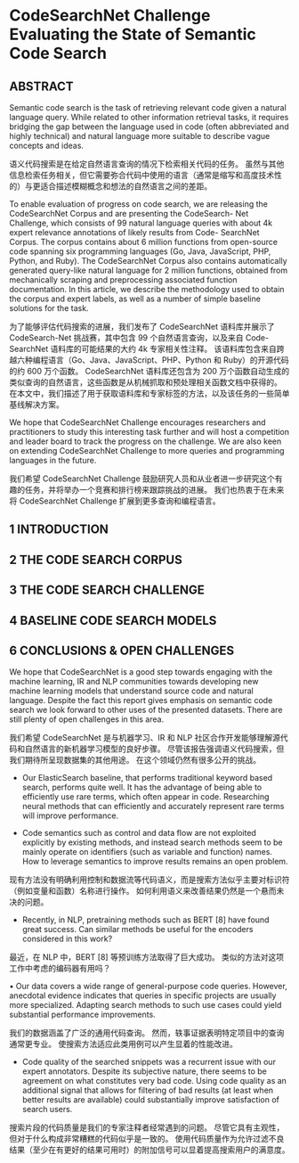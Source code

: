 # CodeSearchNet Challenge Evaluating the State of Semantic Code Search

## ABSTRACT

Semantic code search is the task of retrieving relevant code given a natural language query. While related to other information retrieval tasks, it requires bridging the gap between the language used in code (often abbreviated and highly technical) and natural language more suitable to describe vague concepts and ideas.

语义代码搜索是在给定自然语言查询的情况下检索相关代码的任务。 虽然与其他信息检索任务相关，但它需要弥合代码中使用的语言（通常是缩写和高度技术性的）与更适合描述模糊概念和想法的自然语言之间的差距。

To enable evaluation of progress on code search, we are releasing the CodeSearchNet Corpus and are presenting the CodeSearch- Net Challenge, which consists of 99 natural language queries with about 4k expert relevance annotations of likely results from Code- SearchNet Corpus. The corpus contains about 6 million functions from open-source code spanning six programming languages (Go, Java, JavaScript, PHP, Python, and Ruby). The CodeSearchNet Corpus also contains automatically generated query-like natural language for 2 million functions, obtained from mechanically scraping and preprocessing associated function documentation. In this article, we describe the methodology used to obtain the corpus and expert labels, as well as a number of simple baseline solutions for the task.

为了能够评估代码搜索的进展，我们发布了 CodeSearchNet 语料库并展示了 CodeSearch-Net 挑战赛，其中包含 99 个自然语言查询，以及来自 Code-SearchNet 语料库的可能结果的大约 4k 专家相关性注释。 该语料库包含来自跨越六种编程语言（Go、Java、JavaScript、PHP、Python 和 Ruby）的开源代码的约 600 万个函数。 CodeSearchNet 语料库还包含为 200 万个函数自动生成的类似查询的自然语言，这些函数是从机械抓取和预处理相关函数文档中获得的。 在本文中，我们描述了用于获取语料库和专家标签的方法，以及该任务的一些简单基线解决方案。

We hope that CodeSearchNet Challenge encourages researchers and practitioners to study this interesting task further and will host a competition and leader board to track the progress on the challenge. We are also keen on extending CodeSearchNet Challenge to more queries and programming languages in the future.

我们希望 CodeSearchNet Challenge 鼓励研究人员和从业者进一步研究这个有趣的任务，并将举办一个竞赛和排行榜来跟踪挑战的进展。 我们也热衷于在未来将 CodeSearchNet Challenge 扩展到更多查询和编程语言。

## 1 INTRODUCTION

## 2 THE CODE SEARCH CORPUS

## 3 THE CODE SEARCH CHALLENGE

## 4 BASELINE CODE SEARCH MODELS



## 6 CONCLUSIONS & OPEN CHALLENGES

We hope that CodeSearchNet is a good step towards engaging with the machine learning, IR and NLP communities towards developing new machine learning models that understand source code and natural language. Despite the fact this report gives emphasis on semantic code search we look forward to other uses of the presented datasets. There are still plenty of open challenges in this area.

我们希望 CodeSearchNet 是与机器学习、IR 和 NLP 社区合作开发能够理解源代码和自然语言的新机器学习模型的良好步骤。 尽管该报告强调语义代码搜索，但我们期待所呈现数据集的其他用途。 在这个领域仍然有很多公开的挑战。

- Our ElasticSearch baseline, that performs traditional keyword based search, performs quite well. It has the advantage of being able to efficiently use rare terms, which often appear in code. Researching neural methods that can efficiently and accurately represent rare terms will improve performance.

- Code semantics such as control and data flow are not exploited explicitly by existing methods, and instead search methods seem to be mainly operate on identifiers (such as variable and function) names. How to leverage semantics to improve results remains an open problem.

现有方法没有明确利用控制和数据流等代码语义，而是搜索方法似乎主要对标识符（例如变量和函数）名称进行操作。 如何利用语义来改善结果仍然是一个悬而未决的问题。

- Recently, in NLP, pretraining methods such as BERT [8] have found great success. Can similar methods be useful for the encoders considered in this work?

最近，在 NLP 中，BERT [8] 等预训练方法取得了巨大成功。 类似的方法对这项工作中考虑的编码器有用吗？

• Our data covers a wide range of general-purpose code queries. However, anecdotal evidence indicates that queries in specific projects are usually more specialized. Adapting search methods to such use cases could yield substantial performance improvements.

我们的数据涵盖了广泛的通用代码查询。 然而，轶事证据表明特定项目中的查询通常更专业。 使搜索方法适应此类用例可以产生显着的性能改进。

- Code quality of the searched snippets was a recurrent issue with our expert annotators. Despite its subjective nature, there seems to be agreement on what constitutes very bad code. Using code quality as an additional signal that allows for filtering of bad results (at least when better results are available) could substantially improve satisfaction of search users.

搜索片段的代码质量是我们的专家注释者经常遇到的问题。 尽管它具有主观性，但对于什么构成非常糟糕的代码似乎是一致的。 使用代码质量作为允许过滤不良结果（至少在有更好的结果可用时）的附加信号可以显着提高搜索用户的满意度。

